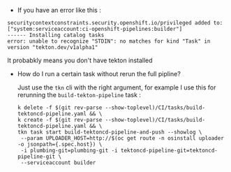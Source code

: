 * If you have an error like this :
```
securitycontextconstraints.security.openshift.io/privileged added to: ["system:serviceaccount:ci-openshift-pipelines:builder"]
------ Installing catalog tasks
error: unable to recognize "STDIN": no matches for kind "Task" in version "tekton.dev/v1alpha1"
```
  It probabkly means you don't have tekton installed

* How do I run a certain task without rerun the full pipline?

  Just use the `tkn` cli with the right argument, for example I use this for rerunning the `build-tekton-pipeline` task :

  ```
  k delete -f $(git rev-parse --show-toplevel)/CI/tasks/build-tektoncd-pipeline.yaml && \
  k create -f $(git rev-parse --show-toplevel)/CI/tasks/build-tektoncd-pipeline.yaml && \
  tkn task start build-tektoncd-pipeline-and-push --showlog \
   --param UPLOADER_HOST=http://$(oc get route -n osinstall uploader -o jsonpath={.spec.host}) \
   -i plumbing-git=plumbing-git -i tektoncd-pipeline-git=tektoncd-pipeline-git \
   --serviceaccount builder
  ```
